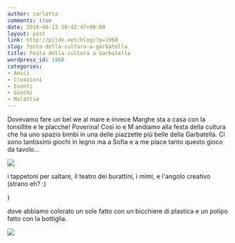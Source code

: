 ```yaml
---
author: carlotta
comments: true
date: 2010-06-13 20:42:47+00:00
layout: post
link: http://pilde.net/blog/?p=1968
slug: festa-della-cultura-a-garbatella
title: Festa della cultura a Garbatella
wordpress_id: 1968
categories:
- Amici
- Creazioni
- Eventi
- Giochi
- Malattie
---
```


Dovevamo fare un bel we al mare e invece Marghe sta a casa con la tonsillite e le placche! Poverina! Così io e M andiamo alla festa della cultura che ha uno spazio bimbi in una delle piazzette più belle della Garbatella. Ci sono tantissimi giochi in legno ma a Sofia e a me piace tanto questo gioco da tavolo...

![](http://pilde.net/blog/wp-content/uploads/2010/06/tavolo.jpg)




i tappetoni per saltare, il teatro dei burattini, i mimi, e l'angolo creativo (strano eh? :)


 )


 dove abbiamo colorato un sole fatto con un bicchiere di plastica e un polipo fatto con la bottiglia.

![](http://pilde.net/blog/wp-content/uploads/2010/06/coloriamo.jpg)



